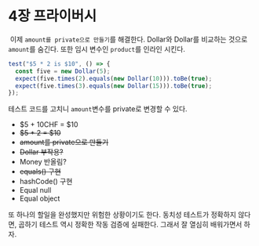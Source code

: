 # 4장 프라이버시

&nbsp;이제 `amount를 private으로 만들기`를 해결한다. Dollar와 Dollar를 비교하는 것으로 `amount`를 숨긴다. 또한 임시 변수인 `product`를 인라인 시킨다.

```javascript
test("$5 * 2 is $10", () => {
  const five = new Dollar(5);
  expect(five.times(2).equals(new Dollar(10))).toBe(true);
  expect(five.times(3).equals(new Dollar(15))).toBe(true);
});
```

테스트 코드를 고치니 `amount`변수를 private로 변경할 수 있다.

- $5 + 10CHF = $10
- ~~$5 \* 2 = $10~~
- ~~amount를 private으로 만들기~~
- ~~Dollar 부작용?~~
- Money 반올림?
- ~~equals() 구현~~
- hashCode() 구현
- Equal null
- Equal object

또 하나의 할일을 완성했지만 위험한 상황이기도 한다. 동치성 테스트가 정확하지 않다면, 곱하기 테스트 역시 정확한 작동 검증에 실패한다. 그래서 잘 열심히 배워가면서 하자.
